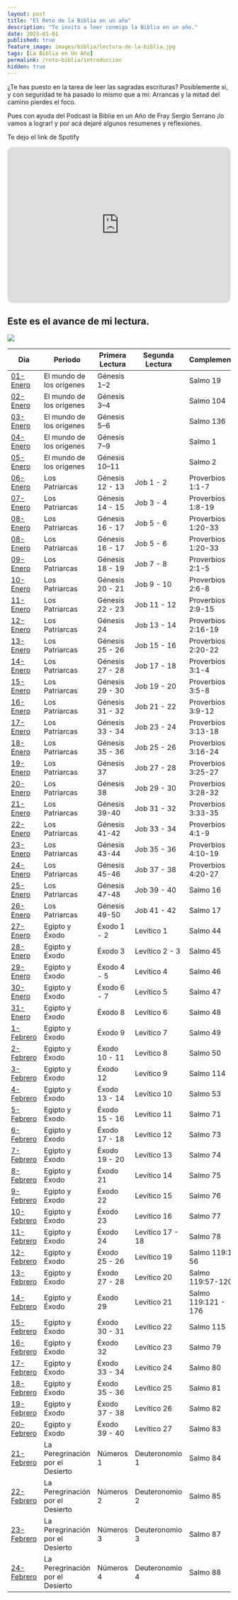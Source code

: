 ```yaml
---
layout: post
title: "El Reto de la Biblia en un año"
description: "Te invito a leer conmigo la Biblia en un año."
date: 2023-01-01
published: true
feature_image: images/biblia/lectura-de-la-biblia.jpg
tags: [La Biblia en Un Año]
permalink: /reto-biblia/introduccion
hidden: true
---
```

¿Te has puesto en la tarea de leer las sagradas escrituras? Posiblemente si, y con seguridad te ha pasado lo mismo que a mi: Arrancas y la mitad del camino pierdes el foco.

Pues con ayuda del Podcast la Biblia en un Año de Fray Sergio Serrano ¡lo vamos a lograr! y por acá dejaré algunos resumenes y reflexiones.

<!--more-->

Te dejo el link de Spotify

<iframe style="border-radius:12px" src="https://open.spotify.com/embed/episode/3TkcHrmLnFkSIP1FNfOdJj?utm_source=generator" width="100%" height="352" frameBorder="0" allowfullscreen="" allow="autoplay; clipboard-write; encrypted-media; fullscreen; picture-in-picture" loading="lazy"></iframe>

## Este es el avance de mi lectura.

![](https://geps.dev/progress/15)


| Dia | Periodo | Primera Lectura | Segunda Lectura | Complemento | Cumplido
|---|---|---|---|---|---|
| [01-Enero](/reto-biblia/dia-1) | El mundo de los orígenes | Génesis 1–2 |   | Salmo 19 | :heavy_check_mark: |
| [02-Enero](/reto-biblia/dia-2) | El mundo de los orígenes | Génesis 3–4 |   | Salmo 104 |:heavy_check_mark: |
| [03-Enero](/reto-biblia/dia-3) | El mundo de los orígenes | Génesis 5–6 |   | Salmo 136 |:heavy_check_mark: |
| [04-Enero](/reto-biblia/dia-4) | El mundo de los orígenes | Génesis 7–9 |   | Salmo 1 |:heavy_check_mark: |
| [05-Enero](/reto-biblia/dia-5) | El mundo de los orígenes | Génesis 10–11 |   | Salmo 2 | :heavy_check_mark: |
| [06-Enero](/reto-biblia/dia-6) | Los Patriarcas | Génesis 12 - 13 | Job 1 - 2  | Proverbios 1:1-7 | :heavy_check_mark: |
| [07-Enero](/reto-biblia/dia-7) | Los Patriarcas | Génesis 14 - 15 | Job 3 - 4  | Proverbios 1:8-19 | :heavy_check_mark: |
| [08-Enero](/reto-biblia/dia-8) | Los Patriarcas | Génesis 16 - 17 | Job 5 - 6  | Proverbios 1:20-33 | :heavy_check_mark: |
| [08-Enero](/reto-biblia/dia-8) | Los Patriarcas | Génesis 16 - 17 | Job 5 - 6  | Proverbios 1:20-33 | :heavy_check_mark: |
| [09-Enero](/reto-biblia/dia-9) | Los Patriarcas | Génesis 18 - 19 | Job 7 - 8  | Proverbios 2:1-5 | :heavy_check_mark: |
| [10-Enero](/reto-biblia/dia-10) | Los Patriarcas | Génesis 20 - 21 | Job 9 - 10  | Proverbios 2:6-8 | :heavy_check_mark: |
| [11-Enero](/reto-biblia/dia-11) | Los Patriarcas | Génesis 22 - 23 | Job 11 - 12  | Proverbios 2:9-15 | :heavy_check_mark: |
| [12-Enero](/reto-biblia/dia-12) | Los Patriarcas | Génesis 24 | Job 13 - 14  | Proverbios 2:16-19 | :heavy_check_mark: |
| [13-Enero](/reto-biblia/dia-13) | Los Patriarcas | Génesis 25 - 26 | Job 15 - 16  | Proverbios 2:20-22 | :heavy_check_mark: |
| [14-Enero](/reto-biblia/dia-14) | Los Patriarcas | Génesis 27 - 28 | Job 17 - 18  | Proverbios 3:1-4 | :heavy_check_mark: |
| [15-Enero](/reto-biblia/dia-15) | Los Patriarcas | Génesis 29 - 30 | Job 19 - 20  | Proverbios 3:5-8 | :heavy_check_mark: |
| [16-Enero](/reto-biblia/dia-16) | Los Patriarcas | Génesis 31 - 32 | Job 21 - 22  | Proverbios 3:9-12 | :heavy_check_mark: |
| [17-Enero](/reto-biblia/dia-17) | Los Patriarcas | Génesis 33 - 34 | Job 23 - 24  | Proverbios 3:13-18 | :heavy_check_mark: |
| [18-Enero](/reto-biblia/dia-18) | Los Patriarcas | Génesis 35 - 36 | Job 25 - 26  | Proverbios 3:16-24 | :heavy_check_mark: |
| [19-Enero](/reto-biblia/dia-19) | Los Patriarcas | Génesis 37 | Job 27 - 28  | Proverbios 3:25-27 | :heavy_check_mark: |
| [20-Enero](/reto-biblia/dia-20) | Los Patriarcas | Génesis 38 | Job 29 - 30  | Proverbios 3:28-32 | :heavy_check_mark: |
| [21-Enero](/reto-biblia/dia-21) | Los Patriarcas | Génesis 39-40 | Job 31 - 32  | Proverbios 3:33-35 | :heavy_check_mark: |
| [22-Enero](/reto-biblia/dia-22) | Los Patriarcas | Génesis 41-42 | Job 33 - 34  | Proverbios 4:1-9 | :heavy_check_mark: |
| [23-Enero](/reto-biblia/dia-23) | Los Patriarcas | Génesis 43-44 | Job 35 - 36  | Proverbios 4:10-19 | :heavy_check_mark: |
| [24-Enero](/reto-biblia/dia-24) | Los Patriarcas | Génesis 45-46 | Job 37 - 38  | Proverbios 4:20-27 | :heavy_check_mark: |
| [25-Enero](/reto-biblia/dia-25) | Los Patriarcas | Génesis 47-48 | Job 39 - 40  | Salmo 16 | :heavy_check_mark: |
| [26-Enero](/reto-biblia/dia-26) | Los Patriarcas | Génesis 49-50 | Job 41 - 42  | Salmo 17 | :heavy_check_mark: |
| [27-Enero](/reto-biblia/dia-27) | Egipto y Éxodo | Éxodo 1 - 2 | Levítico 1  | Salmo 44 | :heavy_check_mark: |
| [28-Enero](/reto-biblia/dia-28) | Egipto y Éxodo | Éxodo 3 | Levítico 2 - 3  | Salmo 45 | :heavy_check_mark: |
| [29-Enero](/reto-biblia/dia-29) | Egipto y Éxodo | Éxodo 4 - 5 | Levítico 4  | Salmo 46 | :heavy_check_mark: |
| [30-Enero](/reto-biblia/dia-30) | Egipto y Éxodo | Éxodo 6 - 7 | Levítico 5  | Salmo 47 | :heavy_check_mark: |
| [31-Enero](/reto-biblia/dia-31) | Egipto y Éxodo | Éxodo 8 | Levítico 6  | Salmo 48 | :heavy_check_mark: |
| [1-Febrero](/reto-biblia/dia-32) | Egipto y Éxodo | Éxodo 9 | Levítico 7  | Salmo 49 | :heavy_check_mark: |
| [2-Febrero](/reto-biblia/dia-33) | Egipto y Éxodo | Éxodo 10 - 11 | Levítico 8  | Salmo 50 | :heavy_check_mark: |
| [3-Febrero](/reto-biblia/dia-34) | Egipto y Éxodo | Éxodo 12 | Levítico 9  | Salmo 114 | :heavy_check_mark: |
| [4-Febrero](/reto-biblia/dia-35) | Egipto y Éxodo | Éxodo 13 - 14 | Levítico 10  | Salmo 53 | :heavy_check_mark: |
| [5-Febrero](/reto-biblia/dia-36) | Egipto y Éxodo | Éxodo 15 - 16 | Levítico 11  | Salmo 71 | :heavy_check_mark: |
| [6-Febrero](/reto-biblia/dia-37) | Egipto y Éxodo | Éxodo 17 - 18 | Levítico 12  | Salmo 73 | :heavy_check_mark: |
| [7-Febrero](/reto-biblia/dia-38) | Egipto y Éxodo | Éxodo 19 - 20 | Levítico 13  | Salmo 74 | :heavy_check_mark: |
| [8-Febrero](/reto-biblia/dia-39) | Egipto y Éxodo | Éxodo 21 | Levítico 14  | Salmo 75 | :heavy_check_mark: |
| [9-Febrero](/reto-biblia/dia-40) | Egipto y Éxodo | Éxodo 22 | Levítico 15  | Salmo 76 | :heavy_check_mark: |
| [10-Febrero](/reto-biblia/dia-41) | Egipto y Éxodo | Éxodo 23 | Levítico 16  | Salmo 77 | :heavy_check_mark: |
| [11-Febrero](/reto-biblia/dia-42) | Egipto y Éxodo | Éxodo 24 | Levítico 17 - 18  | Salmo 78 | :heavy_check_mark: |
| [12-Febrero](/reto-biblia/dia-43) | Egipto y Éxodo | Éxodo 25 - 26 | Levítico 19  | Salmo 119:1-56 | :heavy_check_mark: |
| [13-Febrero](/reto-biblia/dia-44) | Egipto y Éxodo | Éxodo 27 - 28 | Levítico 20  | Salmo 119:57-120 | :heavy_check_mark: |
| [14-Febrero](/reto-biblia/dia-45) | Egipto y Éxodo | Éxodo 29 | Levítico 21  | Salmo 119:121 - 176 | :heavy_check_mark: |
| [15-Febrero](/reto-biblia/dia-46) | Egipto y Éxodo | Éxodo 30 - 31 | Levítico 22  | Salmo 115 | :heavy_check_mark: |
| [16-Febrero](/reto-biblia/dia-47) | Egipto y Éxodo | Éxodo 32 | Levítico 23  | Salmo 79 | :heavy_check_mark: |
| [17-Febrero](/reto-biblia/dia-48) | Egipto y Éxodo | Éxodo 33 - 34 | Levítico 24  | Salmo 80 | :heavy_check_mark: |
| [18-Febrero](/reto-biblia/dia-49) | Egipto y Éxodo | Éxodo 35 - 36 | Levítico 25  | Salmo 81 | :heavy_check_mark: |
| [19-Febrero](/reto-biblia/dia-50) | Egipto y Éxodo | Éxodo 37 - 38 | Levítico 26  | Salmo 82 | :heavy_check_mark: |
| [20-Febrero](/reto-biblia/dia-51) | Egipto y Éxodo | Éxodo 39 - 40 | Levítico 27  | Salmo 83 | :heavy_check_mark: |
| [21-Febrero](/reto-biblia/dia-52) | La Peregrinación por el Desierto | Números 1 | Deuteronomio 1  | Salmo 84 | :heavy_check_mark: |
| [22-Febrero](/reto-biblia/dia-53) | La Peregrinación por el Desierto | Números 2 | Deuteronomio 2  | Salmo 85 | :heavy_check_mark: |
| [23-Febrero](/reto-biblia/dia-54) | La Peregrinación por el Desierto | Números 3 | Deuteronomio 3  | Salmo 87 | :heavy_check_mark: |
| [24-Febrero](/reto-biblia/dia-55) | La Peregrinación por el Desierto | Números 4 | Deuteronomio 4  | Salmo 88 | :heavy_check_mark: |
